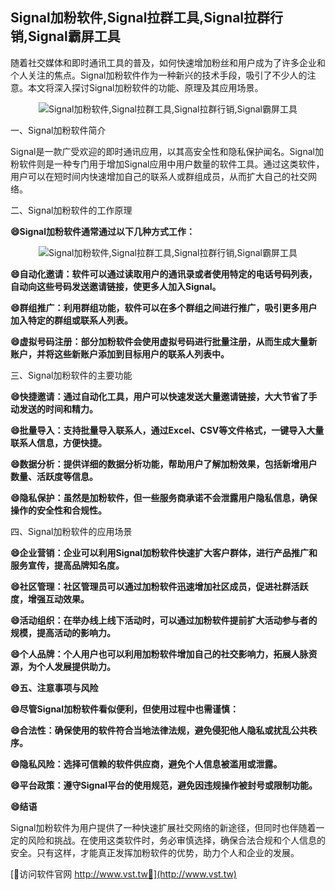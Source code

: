 ## **Signal加粉软件,Signal拉群工具,Signal拉群行销,Signal霸屏工具**

随着社交媒体和即时通讯工具的普及，如何快速增加粉丝和用户成为了许多企业和个人关注的焦点。Signal加粉软件作为一种新兴的技术手段，吸引了不少人的注意。本文将深入探讨Signal加粉软件的功能、原理及其应用场景。

 <center><img src="https://vst.tw/MP4/tuiguang/png/3.png" alt="Signal加粉软件,Signal拉群工具,Signal拉群行销,Signal霸屏工具"></center>

一、Signal加粉软件简介

Signal是一款广受欢迎的即时通讯应用，以其高安全性和隐私保护闻名。Signal加粉软件则是一种专门用于增加Signal应用中用户数量的软件工具。通过这类软件，用户可以在短时间内快速增加自己的联系人或群组成员，从而扩大自己的社交网络。

二、Signal加粉软件的工作原理

**😄Signal加粉软件通常通过以下几种方式工作：**

 <center><img src="https://vst.tw/MP4/tuiguang/png/0.png" alt="Signal加粉软件,Signal拉群工具,Signal拉群行销,Signal霸屏工具"></center>

**😄自动化邀请：软件可以通过读取用户的通讯录或者使用特定的电话号码列表，自动向这些号码发送邀请链接，使更多人加入Signal。**

**😄群组推广：利用群组功能，软件可以在多个群组之间进行推广，吸引更多用户加入特定的群组或联系人列表。**

**😄虚拟号码注册：部分加粉软件会使用虚拟号码进行批量注册，从而生成大量新账户，并将这些新账户添加到目标用户的联系人列表中。**

三、Signal加粉软件的主要功能

**😄快捷邀请：通过自动化工具，用户可以快速发送大量邀请链接，大大节省了手动发送的时间和精力。**

**😄批量导入：支持批量导入联系人，通过Excel、CSV等文件格式，一键导入大量联系人信息，方便快捷。**

**😄数据分析：提供详细的数据分析功能，帮助用户了解加粉效果，包括新增用户数量、活跃度等信息。**

**😄隐私保护：虽然是加粉软件，但一些服务商承诺不会泄露用户隐私信息，确保操作的安全性和合规性。**

四、Signal加粉软件的应用场景

**😄企业营销：企业可以利用Signal加粉软件快速扩大客户群体，进行产品推广和服务宣传，提高品牌知名度。**

**😄社区管理：社区管理员可以通过加粉软件迅速增加社区成员，促进社群活跃度，增强互动效果。**

**😄活动组织：在举办线上线下活动时，可以通过加粉软件提前扩大活动参与者的规模，提高活动的影响力。**

**😄个人品牌：个人用户也可以利用加粉软件增加自己的社交影响力，拓展人脉资源，为个人发展提供助力。**

**😄五、注意事项与风险**

**😄尽管Signal加粉软件看似便利，但使用过程中也需谨慎：**

**😄合法性：确保使用的软件符合当地法律法规，避免侵犯他人隐私或扰乱公共秩序。**

**😄隐私风险：选择可信赖的软件供应商，避免个人信息被滥用或泄露。**

**😄平台政策：遵守Signal平台的使用规范，避免因违规操作被封号或限制功能。**

**😄结语**

Signal加粉软件为用户提供了一种快速扩展社交网络的新途径，但同时也伴随着一定的风险和挑战。在使用这类软件时，务必审慎选择，确保合法合规和个人信息的安全。只有这样，才能真正发挥加粉软件的优势，助力个人和企业的发展。


[👻访问软件官网 http://www.vst.tw👻](http://www.vst.tw)
